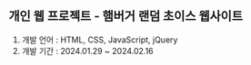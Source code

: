 <h2>개인 웹 프로젝트 - 햄버거 랜덤 초이스 웹사이트</h2>

1.	개발 언어 : HTML, CSS, JavaScript, jQuery
2.	개발 기간 : 2024.01.29 ~ 2024.02.16


